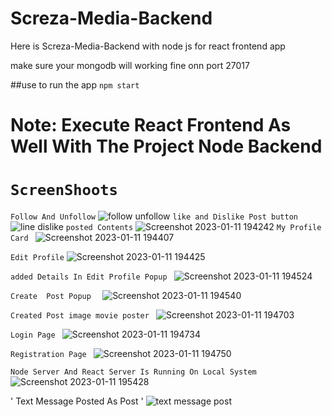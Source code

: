 # Screza-Media-Backend
Here is Screza-Media-Backend with node js for react frontend app 

make sure your mongodb will working fine onn port 27017

##use to run the app
`npm start`



# Note: Execute React Frontend As Well With The Project Node Backend  


# ` ScreenShoots `
` Follow And Unfollow `
![follow unfollow](https://user-images.githubusercontent.com/81794601/216027888-5936907d-a134-4f85-95c5-0e0e46a82ec1.png)
` like and Dislike Post button `
![line dislike ](https://user-images.githubusercontent.com/81794601/216027902-45ebaacc-b685-444d-96cf-cdf9dccc802c.png)
` posted Contents `
![Screenshot 2023-01-11 194242](https://user-images.githubusercontent.com/81794601/216027907-d31eebdd-dcea-4cea-b053-92a564780a6a.png)
` My Profile Card  `
![Screenshot 2023-01-11 194407](https://user-images.githubusercontent.com/81794601/216027910-304d8aa1-84e1-4e24-ab3f-204f5c319d95.png)

` Edit Profile `
![Screenshot 2023-01-11 194425](https://user-images.githubusercontent.com/81794601/216027914-85aa63f5-8408-4fc2-82a9-65d7285e736d.png)

` added Details In Edit Profile Popup  `
![Screenshot 2023-01-11 194524](https://user-images.githubusercontent.com/81794601/216027929-383d84a6-1a46-4535-b5a3-215db087dc12.png)

` Create  Post Popup   `
![Screenshot 2023-01-11 194540](https://user-images.githubusercontent.com/81794601/216027931-2f0f8a2e-d840-44f8-b5a4-97beec067349.png)

` Created Post image movie poster  `
![Screenshot 2023-01-11 194703](https://user-images.githubusercontent.com/81794601/216027934-cc5e1957-23e3-4131-a461-60f9660f2ce0.png)

` Login Page  `
![Screenshot 2023-01-11 194734](https://user-images.githubusercontent.com/81794601/216027938-34ca8c16-1dfc-44a4-97d6-505bc7746597.png)

` Registration Page  `
![Screenshot 2023-01-11 194750](https://user-images.githubusercontent.com/81794601/216027950-437defde-0d7c-4f6b-b8d2-e48b2e635651.png)

` Node Server And React Server Is Running On Local System `
![Screenshot 2023-01-11 195428](https://user-images.githubusercontent.com/81794601/216027953-1d8a89e2-1d4f-4733-bda8-8b749da28291.png)

' Text Message Posted As Post  ' 
![text message post](https://user-images.githubusercontent.com/81794601/216027957-8d47dd22-cf6c-4c2c-a39f-2624dd330d78.png)
